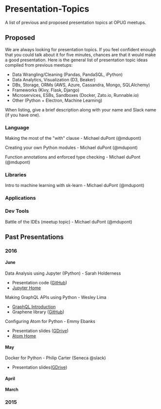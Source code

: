 # Presentation-Topics
A list of previous and proposed presentation topics at OPUG meetups.

## Proposed

We are always looking for presentation topics. If you feel confident enough that you could talk about it for five minutes, chances are that it would make a good presentation. Here is the general list of presentation topic ideas compiled from previous meetups:

* Data Wrangling/Cleaning (Pandas, PandaSQL, iPython)
* Data Analytics, Visualization (D3, Beaker)
* DBs, Storage, ORMs (AWS, Azure, Cassandra, Mongo, SQLAlchemy)
* Frameworks (Kivy, Flask, Django)
* Microservices, ESBs, Sandboxes (Docker, Zato.io, Runnable.io)
* Other (Python + Electron, Machine Learning)

When listing, give a brief description along with your name and Slack name (if you have one).

### Language

Making the most of the "with" clause - Michael duPont (@mdupont)

Creating your own Python modules - Michael duPont (@mdupont)

Function annotations and enforced type checking - Michael duPont (@mdupont)

### Libraries

Intro to machine learning with sk-learn - Michael duPont (@mdupont)

### Applications

### Dev Tools

Battle of the IDEs (meetup topic) - Michael duPont (@mdupont)

## Past Presentations
### 2016
#### June
Data Analysis using Jupyter (IPython) - Sarah Holderness
* Presentation code ([GitHub](https://github.com/orlandopython/OPUG-Jupyter))
* [Jupyter Home](http://jupyter.org/)

Making GraphQL APIs using Python - Wesley Lima
* [GraphQL Introduction](http://graphql.org/docs/getting-started/)
* Graphene library  ([GitHub](https://github.com/graphql-python/graphene))

Configuring Atom for Python - Emmy Ebanks
* Presentation slides ([GDrive](https://drive.google.com/file/d/0B3Ufn4i9X_--NDVfdzRPTW0ybTA/view?usp=sharing))
* [Atom Home](https://atom.io/)

#### May
Docker for Python - Philip Carter (Seneca @slack)
* Presentation slides([GDrive](https://docs.google.com/presentation/d/1mJ2HsOVxhigdZzCu82Cz_FJNmWq6bIqy_U9cC0hm_do/edit?usp=sharing))


#### April

#### March

### 2015
